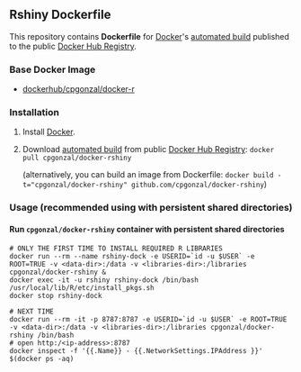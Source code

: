 ## Rshiny Dockerfile

This repository contains **Dockerfile** for [Docker](https://www.docker.com/)'s [automated build](https://registry.hub.docker.com/u/dockerfile/cpgonzal/) published to the public [Docker Hub Registry](https://registry.hub.docker.com/).


### Base Docker Image

* [dockerhub/cpgonzal/docker-r](https://hub.docker.com/r/cpgonzal/docker-r/)

### Installation

1. Install [Docker](https://www.docker.com/).

2. Download [automated build](https://registry.hub.docker.com/u/dockerfile/cpgonzal/) from public [Docker Hub Registry](https://registry.hub.docker.com/): `docker pull cpgonzal/docker-rshiny`

   (alternatively, you can build an image from Dockerfile: `docker build -t="cpgonzal/docker-rshiny" github.com/cpgonzal/docker-rshiny`)


### Usage (recommended using with persistent shared directories)

#### Run `cpgonzal/docker-rshiny` container with persistent shared directories 

    # ONLY THE FIRST TIME TO INSTALL REQUIRED R LIBRARIES
    docker run --rm --name rshiny-dock -e USERID=`id -u $USER` -e ROOT=TRUE -v <data-dir>:/data -v <libraries-dir>:/libraries cpgonzal/docker-rshiny &
    docker exec -it -u rshiny rshiny-dock /bin/bash /usr/local/lib/R/etc/install_pkgs.sh
    docker stop rshiny-dock

    # NEXT TIME 
    docker run --rm -it -p 8787:8787 -e USERID=`id -u $USER` -e ROOT=TRUE -v <data-dir>:/data -v <libraries-dir>:/libraries cpgonzal/docker-rshiny /bin/bash
    # open http:/<ip-address>:8787 
    docker inspect -f '{{.Name}} - {{.NetworkSettings.IPAddress }}' $(docker ps -aq)  
